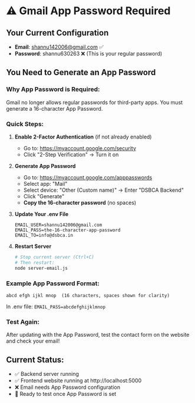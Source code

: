 # ⚠️ Gmail App Password Required

## Your Current Configuration
- **Email**: shannu142006@gmail.com ✅
- **Password**: shannu630263 ❌ (This is your regular password)

## You Need to Generate an App Password

### Why App Password is Required:
Gmail no longer allows regular passwords for third-party apps. You must generate a 16-character App Password.

### Quick Steps:

1. **Enable 2-Factor Authentication** (if not already enabled)
   - Go to: https://myaccount.google.com/security
   - Click "2-Step Verification" → Turn it on

2. **Generate App Password**
   - Go to: https://myaccount.google.com/apppasswords
   - Select app: "Mail"
   - Select device: "Other (Custom name)" → Enter "DSBCA Backend"
   - Click "Generate"
   - **Copy the 16-character password** (no spaces)

3. **Update Your .env File**
   ```env
   EMAIL_USER=shannu142006@gmail.com
   EMAIL_PASS=the-16-character-app-password
   EMAIL_TO=info@dsbca.in
   ```

4. **Restart Server**
   ```bash
   # Stop current server (Ctrl+C)
   # Then restart:
   node server-email.js
   ```

### Example App Password Format:
```
abcd efgh ijkl mnop  (16 characters, spaces shown for clarity)
```
In .env file: `EMAIL_PASS=abcdefghijklmnop`

### Test Again:
After updating with the App Password, test the contact form on the website and check your email!

## Current Status:
- ✅ Backend server running
- ✅ Frontend website running at http://localhost:5000
- ❌ Email needs App Password configuration
- 🔄 Ready to test once App Password is set
